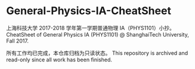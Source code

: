 # General-Physics-IA-CheatSheet
上海科技大学 2017-2018 学年第一学期普通物理 IA（PHYS1101）小抄。CheatSheet of General Physics IA (PHYS1101) @ ShanghaiTech University, Fall 2017.

所有工作均已完成，本仓库归档为只读状态。 This repository is archived and read-only since all work has been finished.